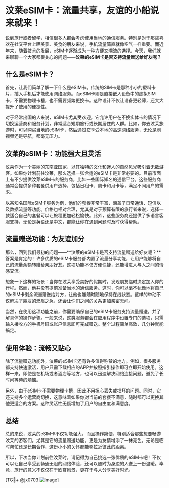 # 汶莱eSIM卡：流量共享，友谊的小船说来就来！

说到旅行或者留学，相信很多人都会考虑使用当地的通信服务。特别是对于那些喜欢在社交平台上晒美景、美食的朋友来说，手机流量简直就像空气一样重要。而近年来，随着技术的发展，eSIM卡逐渐成为一种方便又潮流的选择。今天，我们就来聊聊一个大家都很关心的问题——**汶莱的eSIM卡是否支持流量赠送给好友呢？**

## 什么是eSIM卡？

首先，让我们简单了解一下什么是eSIM卡。传统的SIM卡是那种小小的塑料卡片，插入手机后才能使用网络服务。而eSIM卡则是直接嵌入设备中的虚拟SIM卡，不需要物理卡槽，也不需要频繁更换卡。这种设计不仅让设备更轻薄，还大大提升了使用的便捷性。

对于经常出国的人来说，eSIM卡尤其受欢迎。它允许用户在不换实体卡的情况下切换运营商和服务计划，非常适合短期旅行或长期居住的人群。比如，你去汶莱旅游时，可以购买当地的eSIM卡，然后通过它享受本地的高速网络服务，无论是刷视频还是导航，都毫无压力。

## 汶莱的eSIM卡：功能强大且灵活

汶莱作为一个美丽的东南亚国家，以其独特的文化和迷人的自然风光吸引着无数游客。如果你计划前往汶莱，那么选择一张合适的eSIM卡是非常必要的。目前市面上有不少提供汶莱eSIM卡的服务商，比如一些国际知名的通信平台。这些服务商通常会提供多种套餐供用户选择，包括日租卡、周卡和月卡等，满足不同用户的需求。

以某知名国际eSIM卡服务为例，他们的套餐非常丰富，涵盖了日常通话、短信以及数据流量等功能。价格也相对合理，尤其是对于预算有限的旅行者来说，选择一款适合自己的套餐可以让旅程更加轻松愉快。此外，这些服务商还提供了多语言客服支持，无论是英语还是中文，都能让你在遇到问题时及时获得帮助。

## 流量赠送功能：为友谊加分

那么，回到我们最初的问题——**汶莱的eSIM卡是否支持流量赠送给好友呢？**答案是肯定的！许多优质的eSIM卡服务都内置了流量分享功能，让用户能够将自己的流量余额转赠给亲朋好友。这项功能不仅方便快捷，还能增进人与人之间的情感交流。

想象一下这样的场景：当你在汶莱享受美好的假期时，发现朋友临时决定加入你的行程。然而，他并没有提前准备当地的通信服务。这时，你可以毫不犹豫地将自己的eSIM卡剩余流量赠送给对方，让他也能随时随地保持在线状态。这样的举动不仅解决了朋友的燃眉之急，还会让你们之间的关系更加亲密无间。

当然，在使用这项功能之前，你需要确保自己的eSIM卡服务支持流量赠送，并了解具体的操作步骤。一般来说，这类服务都会在应用程序中设置专门的选项，只需输入接收方的手机号码或账户信息即可完成赠送。整个过程简单高效，几分钟就能搞定。

## 使用体验：流畅又贴心

除了流量赠送功能外，汶莱的eSIM卡还有许多值得称赞的地方。例如，很多服务都支持快速激活，用户只需下载相应的APP并按照指引操作即可立即开始使用。这样一来，即使是在机场或者酒店等地方，也可以迅速解决网络连接问题，避免了长时间等待的烦恼。

另外，由于eSIM卡不需要物理卡槽，因此不用担心丢失或损坏的问题。同时，它还支持多个运营商切换，这意味着如果你对当前的套餐不满意，随时都可以更换其他更适合的方案。这种灵活性无疑增加了用户的自由度和满意度。

## 总结

总的来说，汶莱的eSIM卡不仅功能强大，而且操作简便，特别适合那些想要畅游汶莱的游客们。尤其是它的流量赠送功能，更是为友情增添了一抹亮色。无论是临时帮忙还是长期合作，这份小小的关怀都能够拉近彼此的距离。

所以，下次当你计划前往汶莱时，请记得为自己挑选一张优质的eSIM卡吧！不仅可以让自己享受到畅通无阻的网络体验，还可以随时为身边的人送上一份温暖。毕竟，旅行的意义不仅仅在于欣赏风景，更在于与人分享美好时光。

[TG💪+ @jx0703 ![Image](https://github.com/user-attachments/assets/dbca1d08-cadb-493c-b0ec-ad6f7a83f270)]